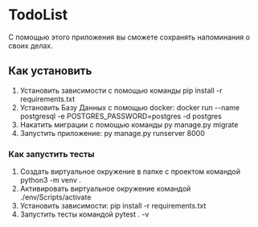 #       TodoList

С помощью этого приложения вы сможете сохранять напоминания о своих делах.

##    Как установить

1. Установить зависимости с помощью команды
pip install -r requirements.txt
2. Установить Базу Данных с помощью docker: docker run --name postgresql -e POSTGRES_PASSWORD=postgres -d postgres
3. Накатить миграции с помощью команды py manage.py migrate
4. Запустить приложение: py manage.py runserver 8000

### Как запустить тесты

1. Создать виртуальное окружение в папке с проектом командой  python3 -m venv .
2. Активировать виртуальное окружение командой ./env/Scripts/activate
3. Установить зависимости: pip install -r requirements.txt
4. Запустить тесты командой  pytest . -v 